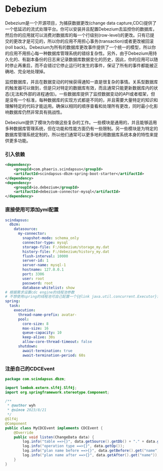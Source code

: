 # Debezium  
Debezium是一个开源项目，为捕获数据更改(change data capture,CDC)提供了一个低延迟的流式处理平台。你可以安装并且配置Debezium去监控你的数据库，然后你的应用就可以消费对数据库的每一个行级别(row-level)的更改。只有已提交的更改才是可见的，所以你的应用不用担心事务(transaction)或者更改被回滚(roll back)。Debezium为所有的数据库更改事件提供了一个统一的模型，所以你的应用不用担心每一种数据库管理系统的错综复杂性。另外，由于Debezium用持久化的、有副本备份的日志来记录数据库数据变化的历史，因此，你的应用可以随时停止再重启，而不会错过它停止运行时发生的事件，保证了所有的事件都能被正确地、完全地处理掉。

监控数据库，并且在数据变动的时候获得通知一直是很复杂的事情。关系型数据库的触发器可以做到，但是只对特定的数据库有效，而且通常只能更新数据库内的状态(无法和外部的进程通信)。一些数据库提供了监控数据变动的API或者框架，但是没有一个标准，每种数据库的实现方式都是不同的，并且需要大量特定的知识和理解特定的代码才能运用。确保以相同的顺序查看和处理所有更改，同时最小化影响数据库仍然非常具有挑战性。

Debezium提供了模块为你做这些复杂的工作。一些模块是通用的，并且能够适用多种数据库管理系统，但在功能和性能方面仍有一些限制。另一些模块是为特定的数据库管理系统定制的，所以他们通常可以更多地利用数据库系统本身的特性来提供更多功能。

### 引入依赖  
```xml
<dependency>
    <groupId>com.phaeris.scindapsus</groupId>
    <artifactId>scindapsus-dbzm-spring-boot-starter</artifactId>
</dependency>
<dependency>
    <groupId>io.debezium</groupId>
    <artifactId>debezium-connector-mysql</artifactId>
</dependency>
```

### 直接使用可添加yml配置  
```yaml
scindapsus:
  dbzm:
    datasource:
      my-connector:
        snapshot-mode: schema_only
        connector-type: mysql
        storage-file: F:/debezium/storage_my.dat
        history-file: F:/debezium/history_my.dat
        flush-interval: 10000
        server-id: 1
        server-name: mysql-1
        hostname: 127.0.0.1
        port: 3306
        user: root
        password: root
        database-whitelist: show
# 根据需求设置cdc engine的线程池参数
# 不想使用spring的线程池可自己配置一个{@link java.util.concurrent.Executor}注册为bean
spring:
  task:
    execution:
      thread-name-prefix: avatar-
      pool:
        core-size: 8
        max-size: 16
        queue-capacity: 10
        keep-alive: 30s
        allow-core-thread-timeout: false
      shutdown:
        await-termination: true
        await-termination-period: 60s
```

### 注册自己的CDCEvent  
```java
package com.scindapsus.dbzm;

import lombok.extern.slf4j.Slf4j;
import org.springframework.stereotype.Component;

/**
 * @author wyh
 * @since 2023/8/21
 */
@Slf4j
@Component
public class MyCDCEvent implements CDCEvent {
    @Override
    public void listen(ChangeData data) {
        log.info("table ==>{}", data.getSource().getDb() + "." + data.getSource().getTable());
        log.info("operation type ==>{}", data.getOp());
        log.info("plan name before ==>{}", data.getBefore().get("name"));
        log.info("plan name after ==>{}", data.getAfter().get("name"));
    }
}
```
